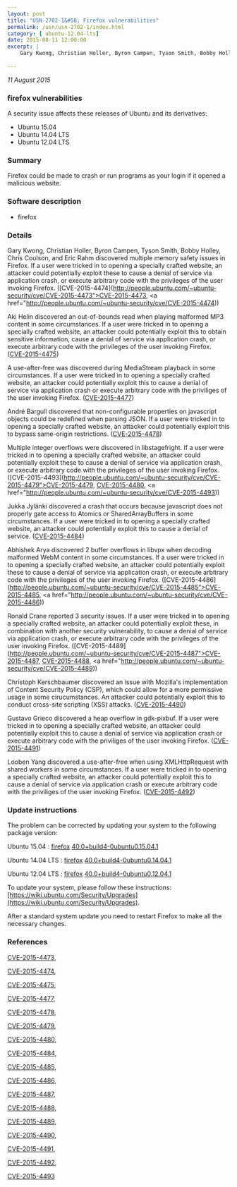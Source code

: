 ```yaml
---
layout: post
title: "USN-2702-1&#58; Firefox vulnerabilities"
permalink: /usn/usn-2702-1/index.html
category: [ ubuntu-12.04-lts]
date: 2015-08-11 12:00:00
excerpt: |
    Gary Kwong, Christian Holler, Byron Campen, Tyson Smith, Bobby Holley, Chris Coulson, and Eric Rahm discovered multiple memory safety issues in Firefox. If a user were tricked in to opening a specially crafted website, an attacker could potentially exploit these to cause a denial of service via application crash, or execute arbitrary code with the privileges of the user invoking Firefox. ([CVE-2015-4474](http://people.ubuntu.com/~ubuntu-security/cve/CVE-2015-4473">CVE-2015-4473</a>, <a href="http://people.ubuntu.com/~ubuntu-security/cve/CVE-2015-4474))
    
--- 
```

 
 

*11 August 2015*

### firefox vulnerabilities

A security issue affects these releases of Ubuntu and its derivatives:

* Ubuntu 15.04
* Ubuntu 14.04 LTS
* Ubuntu 12.04 LTS

### Summary

Firefox could be made to crash or run programs as your login if it opened a malicious website.

### Software description

* firefox 

### Details

Gary Kwong, Christian Holler, Byron Campen, Tyson Smith, Bobby Holley, Chris Coulson, and Eric Rahm discovered multiple memory safety issues in Firefox. If a user were tricked in to opening a specially crafted website, an attacker could potentially exploit these to cause a denial of service via application crash, or execute arbitrary code with the privileges of the user invoking Firefox. ([CVE-2015-4474](http://people.ubuntu.com/~ubuntu-security/cve/CVE-2015-4473">CVE-2015-4473</a>, <a href="http://people.ubuntu.com/~ubuntu-security/cve/CVE-2015-4474))

Aki Helin discovered an out-of-bounds read when playing malformed MP3 content in some circumstances. If a user were tricked in to opening a specially crafted website, an attacker could potentially exploit this to obtain sensitive information, cause a denial of service via application crash, or execute arbitrary code with the privileges of the user invoking Firefox. ([CVE-2015-4475](http://people.ubuntu.com/~ubuntu-security/cve/CVE-2015-4475))

A use-after-free was discovered during MediaStream playback in some circumstances. If a user were tricked in to opening a specially crafted website, an attacker could potentially exploit this to cause a denial of service via application crash or execute arbitrary code with the priviliges of the user invoking Firefox. ([CVE-2015-4477](http://people.ubuntu.com/~ubuntu-security/cve/CVE-2015-4477))

André Bargull discovered that non-configurable properties on javascript objects could be redefined when parsing JSON. If a user were tricked in to opening a specially crafted website, an attacker could potentially exploit this to bypass same-origin restrictions. ([CVE-2015-4478](http://people.ubuntu.com/~ubuntu-security/cve/CVE-2015-4478))

Multiple integer overflows were discovered in libstagefright. If a user were tricked in to opening a specially crafted website, an attacker could potentially exploit these to cause a denial of service via application crash, or execute arbitrary code with the privileges of the user invoking Firefox. ([CVE-2015-4493](http://people.ubuntu.com/~ubuntu-security/cve/CVE-2015-4479">CVE-2015-4479</a>, <a href="http://people.ubuntu.com/~ubuntu-security/cve/CVE-2015-4480">CVE-2015-4480</a>, <a href="http://people.ubuntu.com/~ubuntu-security/cve/CVE-2015-4493))

Jukka Jylänki discovered a crash that occurs because javascript does not properly gate access to Atomics or SharedArrayBuffers in some circumstances. If a user were tricked in to opening a specially crafted website, an attacker could potentially exploit this to cause a denial of service. ([CVE-2015-4484](http://people.ubuntu.com/~ubuntu-security/cve/CVE-2015-4484))

Abhishek Arya discovered 2 buffer overflows in libvpx when decoding malformed WebM content in some circumstances. If a user were tricked in to opening a specially crafted website, an attacker could potentially exploit these to cause a denial of service via application crash, or execute arbitrary code with the privileges of the user invoking Firefox. ([CVE-2015-4486](http://people.ubuntu.com/~ubuntu-security/cve/CVE-2015-4485">CVE-2015-4485</a>, <a href="http://people.ubuntu.com/~ubuntu-security/cve/CVE-2015-4486))

Ronald Crane reported 3 security issues. If a user were tricked in to opening a specially crafted website, an attacker could potentially exploit these, in combination with another security vulnerability, to cause a denial of service via application crash, or execute arbitrary code with the privileges of the user invoking Firefox. ([CVE-2015-4489](http://people.ubuntu.com/~ubuntu-security/cve/CVE-2015-4487">CVE-2015-4487</a>, <a href="http://people.ubuntu.com/~ubuntu-security/cve/CVE-2015-4488">CVE-2015-4488</a>, <a href="http://people.ubuntu.com/~ubuntu-security/cve/CVE-2015-4489))

Christoph Kerschbaumer discovered an issue with Mozilla&#39;s implementation of Content Security Policy (CSP), which could allow for a more permissive usage in some cirucumstances. An attacker could potentially exploit this to conduct cross-site scripting (XSS) attacks. ([CVE-2015-4490](http://people.ubuntu.com/~ubuntu-security/cve/CVE-2015-4490))

Gustavo Grieco discovered a heap overflow in gdk-pixbuf. If a user were tricked in to opening a specially crafted website, an attacker could potentially exploit this to cause a denial of service via application crash or execute arbitrary code with the priviliges of the user invoking Firefox. ([CVE-2015-4491](http://people.ubuntu.com/~ubuntu-security/cve/CVE-2015-4491))

Looben Yang discovered a use-after-free when using XMLHttpRequest with shared workers in some circumstances. If a user were tricked in to opening a specially crafted website, an attacker could potentially exploit this to cause a denial of service via application crash or execute arbitrary code with the priviliges of the user invoking Firefox. ([CVE-2015-4492](http://people.ubuntu.com/~ubuntu-security/cve/CVE-2015-4492)) 

### Update instructions

The problem can be corrected by updating your system to the following package version:

Ubuntu 15.04
 : [firefox](https://launchpad.net/ubuntu/+source/firefox) <span> [40.0+build4-0ubuntu0.15.04.1](https://launchpad.net/ubuntu/+source/firefox/40.0+build4-0ubuntu0.15.04.1) </span> 

Ubuntu 14.04 LTS
 : [firefox](https://launchpad.net/ubuntu/+source/firefox) <span> [40.0+build4-0ubuntu0.14.04.1](https://launchpad.net/ubuntu/+source/firefox/40.0+build4-0ubuntu0.14.04.1) </span> 

Ubuntu 12.04 LTS
 : [firefox](https://launchpad.net/ubuntu/+source/firefox) <span> [40.0+build4-0ubuntu0.12.04.1](https://launchpad.net/ubuntu/+source/firefox/40.0+build4-0ubuntu0.12.04.1) </span> 

To update your system, please follow these instructions: [https://wiki.ubuntu.com/Security/Upgrades](https://wiki.ubuntu.com/Security/Upgrades).

After a standard system update you need to restart Firefox to make all the necessary changes. 

### References

 
 [CVE-2015-4473](http://people.ubuntu.com/~ubuntu-security/cve/CVE-2015-4473), 

 [CVE-2015-4474](http://people.ubuntu.com/~ubuntu-security/cve/CVE-2015-4474), 

 [CVE-2015-4475](http://people.ubuntu.com/~ubuntu-security/cve/CVE-2015-4475), 

 [CVE-2015-4477](http://people.ubuntu.com/~ubuntu-security/cve/CVE-2015-4477), 

 [CVE-2015-4478](http://people.ubuntu.com/~ubuntu-security/cve/CVE-2015-4478), 

 [CVE-2015-4479](http://people.ubuntu.com/~ubuntu-security/cve/CVE-2015-4479), 

 [CVE-2015-4480](http://people.ubuntu.com/~ubuntu-security/cve/CVE-2015-4480), 

 [CVE-2015-4484](http://people.ubuntu.com/~ubuntu-security/cve/CVE-2015-4484), 

 [CVE-2015-4485](http://people.ubuntu.com/~ubuntu-security/cve/CVE-2015-4485), 

 [CVE-2015-4486](http://people.ubuntu.com/~ubuntu-security/cve/CVE-2015-4486), 

 [CVE-2015-4487](http://people.ubuntu.com/~ubuntu-security/cve/CVE-2015-4487), 

 [CVE-2015-4488](http://people.ubuntu.com/~ubuntu-security/cve/CVE-2015-4488), 

 [CVE-2015-4489](http://people.ubuntu.com/~ubuntu-security/cve/CVE-2015-4489), 

 [CVE-2015-4490](http://people.ubuntu.com/~ubuntu-security/cve/CVE-2015-4490), 

 [CVE-2015-4491](http://people.ubuntu.com/~ubuntu-security/cve/CVE-2015-4491), 

 [CVE-2015-4492](http://people.ubuntu.com/~ubuntu-security/cve/CVE-2015-4492), 

 [CVE-2015-4493](http://people.ubuntu.com/~ubuntu-security/cve/CVE-2015-4493)
 


